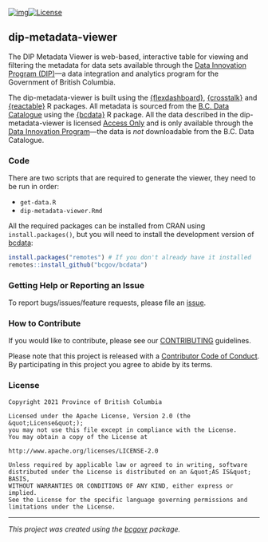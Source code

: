 [![img](https://img.shields.io/badge/Lifecycle-Maturing-007EC6)](https://github.com/bcgov/repomountie/blob/master/doc/lifecycle-badges.md)[![License](https://img.shields.io/badge/License-Apache%202.0-blue.svg)](https://opensource.org/licenses/Apache-2.0)


## dip-metadata-viewer

The DIP Metadata Viewer is web-based, interactive table for viewing and filtering the metadata for data sets available through the [Data Innovation Program (DIP)](https://www2.gov.bc.ca/gov/content/data/about-data-management/data-innovation-program)&mdash;a data integration and analytics program for the Government of British Columbia. 

The dip-metadata-viewer is built using the [{flexdashboard}](https://rmarkdown.rstudio.com/flexdashboard/), [{crosstalk}](https://rstudio.github.io/crosstalk/index.html)  and [{reactable}](https://glin.github.io/reactable/) R packages. All metadata is sourced from the [B.C. Data Catalogue](https://catalogue.data.gov.bc.ca/group/data-innovation-program) using the [{bcdata}](https://bcgov.github.io/bcdata/) R package. All the data described in the dip-metadata-viewer is licensed [Access Only](https://www2.gov.bc.ca/gov/content?id=1AAACC9C65754E4D89A118B875E0FBDA) and is only available through the [Data Innovation Program](https://www2.gov.bc.ca/gov/content/data/about-data-management/data-innovation-program)&mdash;the data is _not_ downloadable from the B.C. Data Catalogue.

### Code
There are two scripts that are required to generate the viewer, they need to be run in order:

- `get-data.R`
- `dip-metadata-viewer.Rmd`

All the required packages can be installed from CRAN using `install.packages()`, but you will need to install the development version of [bcdata](https://github.com/bcgov/bcdata):


```r
install.packages("remotes") # If you don't already have it installed
remotes::install_github("bcgov/bcdata")
```

### Getting Help or Reporting an Issue

To report bugs/issues/feature requests, please file an [issue](https://github.com/bcgov/dip-metadata-viewer/issues/).


### How to Contribute

If you would like to contribute, please see our [CONTRIBUTING](CONTRIBUTING.md) guidelines.

Please note that this project is released with a [Contributor Code of Conduct](CODE_OF_CONDUCT.md). By participating in this project you agree to abide by its terms.

### License

```
Copyright 2021 Province of British Columbia

Licensed under the Apache License, Version 2.0 (the &quot;License&quot;);
you may not use this file except in compliance with the License.
You may obtain a copy of the License at

http://www.apache.org/licenses/LICENSE-2.0

Unless required by applicable law or agreed to in writing, software distributed under the License is distributed on an &quot;AS IS&quot; BASIS,
WITHOUT WARRANTIES OR CONDITIONS OF ANY KIND, either express or implied.
See the License for the specific language governing permissions and limitations under the License.
```
---
*This project was created using the [bcgovr](https://github.com/bcgov/bcgovr) package.* 
